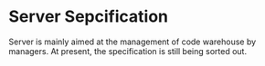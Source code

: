 # Server Sepcification

Server is mainly aimed at the management of code warehouse by managers. At present, the specification is still being sorted out.